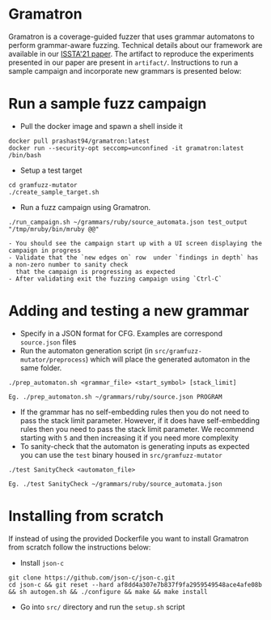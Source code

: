 # Gramatron

Gramatron is a coverage-guided fuzzer that uses grammar automatons to perform
grammar-aware fuzzing.  Technical details about our framework are available in our
[ISSTA'21 paper](https://nebelwelt.net/files/21ISSTA.pdf). The artifact to reproduce the
experiments presented in our paper are present in `artifact/`. Instructions to run
a sample campaign and incorporate new grammars is presented below: 


# Run a sample fuzz campaign

- Pull the docker image and spawn a shell inside it
```
docker pull prashast94/gramatron:latest
docker run --security-opt seccomp=unconfined -it gramatron:latest /bin/bash
```

- Setup a test target
```
cd gramfuzz-mutator
./create_sample_target.sh
```
- Run a fuzz campaign using Gramatron.
```
./run_campaign.sh ~/grammars/ruby/source_automata.json test_output "/tmp/mruby/bin/mruby @@"
```
    - You should see the campaign start up with a UI screen displaying the campaign in progress
    - Validate that the `new edges on` row  under `findings in depth` has a non-zero number to sanity check 
      that the campaign is progressing as expected
    - After validating exit the fuzzing campaign using `Ctrl-C` 

# Adding and testing a new grammar

- Specify in a JSON format for CFG. Examples are correspond `source.json` files 
- Run the automaton generation script (in `src/gramfuzz-mutator/preprocess`)
  which will place the generated automaton in the same folder.
```
./prep_automaton.sh <grammar_file> <start_symbol> [stack_limit]

Eg. ./prep_automaton.sh ~/grammars/ruby/source.json PROGRAM
```
- If the grammar has no self-embedding rules then you do not need to pass the
  stack limit parameter. However, if it does have self-embedding rules then you
  need to pass the stack limit parameter. We recommend starting with `5` and
  then increasing it if you need more complexity
- To sanity-check that the automaton is generating inputs as expected you can use the `test` binary housed in `src/gramfuzz-mutator`
```
./test SanityCheck <automaton_file>

Eg. ./test SanityCheck ~/grammars/ruby/source_automata.json
```

# Installing from scratch

If instead of using the provided Dockerfile you want to install Gramatron from scratch follow the instructions below: 

- Install `json-c` 
```
git clone https://github.com/json-c/json-c.git
cd json-c && git reset --hard af8dd4a307e7b837f9fa2959549548ace4afe08b && sh autogen.sh && ./configure && make && make install
```
- Go into `src/` directory and run the `setup.sh` script
